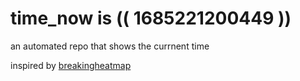 # time_now is (( 1685221200449 ))

an automated repo that shows the currnent time

inspired by [breakingheatmap](https://github.com/breakingheatmap/breakingheatmap)